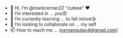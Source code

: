 - 👋 Hi, I’m @markcernan22 "cuteee" ❤
- 👀 I’m interested in ... you😍
- 🌱 I’m currently learning ... to fall inlove😘
- 💞️ I’m looking to collaborate on ... my self
- 📫 How to reach me ... (cernangutay4@gmail.com)

<!---
markcernan22/markcernan22 is a ✨ special ✨ repository because its `README.md` (this file) appears on your GitHub profile.
You can click the Preview link to take a look at your changes.
--->
